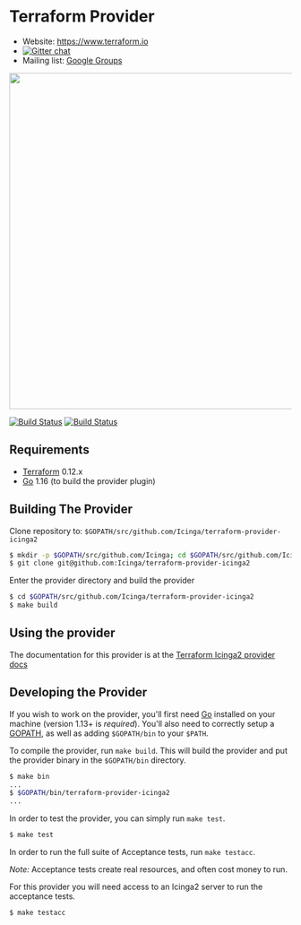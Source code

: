 Terraform Provider
==================

- Website: https://www.terraform.io
- [![Gitter chat](https://badges.gitter.im/hashicorp-terraform/Lobby.png)](https://gitter.im/hashicorp-terraform/Lobby)
- Mailing list: [Google Groups](http://groups.google.com/group/terraform-tool)

<img src="https://cdn.rawgit.com/hashicorp/terraform-website/master/content/source/assets/images/logo-hashicorp.svg" width="600px">

[![Build Status](https://github.com/Icinga/terraform-provider-icinga2/actions/workflows/unit-tests.yml/badge.svg)](https://github.com/Icinga/terraform-provider-icinga2/actions/workflows/unit-tests.yml/badge.svg)
[![Build Status](https://github.com/Icinga/terraform-provider-icinga2/actions/workflows/acceptance-tests.yml/badge.svg)](https://github.com/Icinga/terraform-provider-icinga2/actions/workflows/acceptance-tests.yml/badge.svg)

Requirements
------------

-	[Terraform](https://www.terraform.io/downloads.html) 0.12.x
-	[Go](https://golang.org/doc/install) 1.16 (to build the provider plugin)

Building The Provider
---------------------

Clone repository to: `$GOPATH/src/github.com/Icinga/terraform-provider-icinga2`

```sh
$ mkdir -p $GOPATH/src/github.com/Icinga; cd $GOPATH/src/github.com/Icinga
$ git clone git@github.com:Icinga/terraform-provider-icinga2
```

Enter the provider directory and build the provider

```sh
$ cd $GOPATH/src/github.com/Icinga/terraform-provider-icinga2
$ make build
```

Using the provider
----------------------
The documentation for this provider is at the [Terraform Icinga2 provider docs](https://www.terraform.io/docs/providers/icinga2/)

Developing the Provider
---------------------------

If you wish to work on the provider, you'll first need [Go](http://www.golang.org) installed on your machine (version 1.13+ is *required*). You'll also need to correctly setup a [GOPATH](http://golang.org/doc/code.html#GOPATH), as well as adding `$GOPATH/bin` to your `$PATH`.

To compile the provider, run `make build`. This will build the provider and put the provider binary in the `$GOPATH/bin` directory.

```sh
$ make bin
...
$ $GOPATH/bin/terraform-provider-icinga2
...
```

In order to test the provider, you can simply run `make test`.

```sh
$ make test
```

In order to run the full suite of Acceptance tests, run `make testacc`.

*Note:* Acceptance tests create real resources, and often cost money to run.

For this provider you will need access to an Icinga2 server to run the acceptance tests.

```sh
$ make testacc
```
